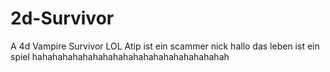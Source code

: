 # 2d-Survivor
 A 4d Vampire Survivor LOL
Atip ist ein scammer
nick
hallo 
das leben ist ein spiel
hahahahahahahahahahahahahahahahahahahah

